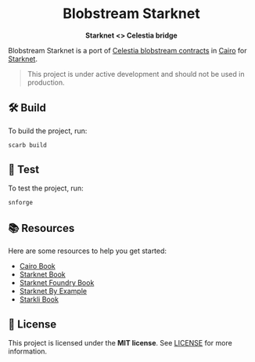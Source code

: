 <!-- prettier-ignore-start -->
<!-- markdownlint-disable -->

<h1 align="center">Blobstream Starknet</h1>

<p align="center">
  <strong>Starknet <> Celestia bridge</strong>
</p>

Blobstream Starknet is a port of [Celestia blobstream contracts](https://github.com/celestiaorg/blobstream-contracts) in [Cairo](https://book.cairo-lang.org/) for [Starknet](https://starknet.io/).

> This project is under active development and should not be used in production.

## 🛠️ Build

To build the project, run:

```bash
scarb build
```

## 🧪 Test

To test the project, run:

```bash
snforge
```

## 📚 Resources

Here are some resources to help you get started:

- [Cairo Book](https://book.cairo-lang.org/)
- [Starknet Book](https://book.starknet.io/)
- [Starknet Foundry Book](https://foundry-rs.github.io/starknet-foundry/)
- [Starknet By Example](https://starknet-by-example.voyager.online/)
- [Starkli Book](https://book.starkli.rs/)

## 📖 License

This project is licensed under the **MIT license**. See [LICENSE](LICENSE) for more information.
